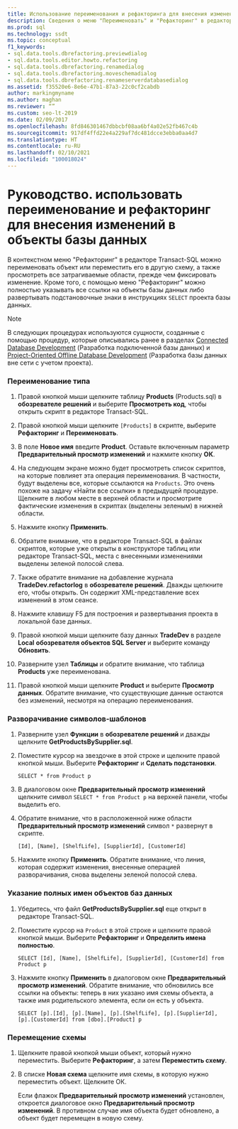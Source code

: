 ```yaml
---
title: Использование переименования и рефакторинга для внесения изменений в объекты базы данных
description: Сведения о меню "Переименовать" и "Рефакторинг" в редакторе Transact-SQL. Узнайте, как переименовывать типы, переключать схемы объектов, расширять подстановочные знаки и указывать полные имена.
ms.prod: sql
ms.technology: ssdt
ms.topic: conceptual
f1_keywords:
- sql.data.tools.dbrefactoring.previewdialog
- sql.data.tools.editor.howto.refactoring
- sql.data.tools.dbrefactoring.renamedialog
- sql.data.tools.dbrefactoring.moveschemadialog
- sql.data.tools.dbrefactoring.renameserverdatabasedialog
ms.assetid: f35520e6-8e6e-47b1-87a3-22c0cf2cabdb
author: markingmyname
ms.author: maghan
ms.reviewer: “”
ms.custom: seo-lt-2019
ms.date: 02/09/2017
ms.openlocfilehash: 8fd846301467dbbcbf08aa6bf4a02e52fb467c4b
ms.sourcegitcommit: 917df4ffd22e4a229af7dc481dcce3ebba0aa4d7
ms.translationtype: HT
ms.contentlocale: ru-RU
ms.lasthandoff: 02/10/2021
ms.locfileid: "100018024"
---
```

# <a name="how-to-use-rename-and-refactoring-to-make-changes-to-your-database-objects"></a>Руководство. использовать переименование и рефакторинг для внесения изменений в объекты базы данных

В контекстном меню "Рефакторинг" в редакторе Transact\-SQL можно переименовать объект или переместить его в другую схему, а также просмотреть все затрагиваемые области, прежде чем фиксировать изменение. Кроме того, с помощью меню "Рефакторинг" можно полностью указывать все ссылки на объекты базы данных либо развертывать подстановочные знаки в инструкциях `SELECT` проекта базы данных.  
  
> [!NOTE]  
> В следующих процедурах используются сущности, созданные с помощью процедур, которые описывались ранее в разделах [Connected Database Development](../ssdt/connected-database-development.md) (Разработка подключенной базы данных) и [Project-Oriented Offline Database Development](../ssdt/project-oriented-offline-database-development.md) (Разработка базы данных вне сети с учетом проекта).  
  
### <a name="to-rename-a-type"></a>Переименование типа  
  
1.  Правой кнопкой мыши щелкните таблицу **Products** (Products.sql) в **обозревателе решений** и выберите **Просмотреть код**, чтобы открыть скрипт в редакторе Transact\-SQL.  
  
2.  Правой кнопкой мыши щелкните `[Products]` в скрипте, выберите **Рефакторинг** и **Переименовать**.  
  
3.  В поле **Новое имя** введите **Product**. Оставьте включенным параметр **Предварительный просмотр изменений** и нажмите кнопку **OК**.  
  
4.  На следующем экране можно будет просмотреть список скриптов, на которые повлияет эта операция переименования. В частности, будут выделены все, которые ссылаются на `Products`. Это очень похоже на задачу «Найти все ссылки» в предыдущей процедуре. Щелкните в любом месте в верхней области и просмотрите фактические изменения в скриптах (выделены зеленым) в нижней области.  
  
5.  Нажмите кнопку **Применить**.  
  
6.  Обратите внимание, что в редакторе Transact\-SQL в файлах скриптов, которые уже открыты в конструкторе таблиц или редакторе Transact\-SQL, места с внесенными изменениями выделены зеленой полосой слева.  
  
7.  Также обратите внимание на добавление журнала **TradeDev.refactorlog** в **обозревателе решений**. Дважды щелкните его, чтобы открыть. Он содержит XML-представление всех изменений в этом сеансе.  
  
8.  Нажмите клавишу F5 для построения и развертывания проекта в локальной базе данных.  
  
9. Правой кнопкой мыши щелкните базу данных **TradeDev** в разделе **Local** **обозревателя объектов SQL Server** и выберите команду **Обновить**.  
  
10. Разверните узел **Таблицы** и обратите внимание, что таблица **Products** уже переименована.  
  
11. Правой кнопкой мыши щелкните **Product** и выберите **Просмотр данных**. Обратите внимание, что существующие данные остаются без изменений, несмотря на операцию переименования.  
  
### <a name="to-expand-wildcards"></a>Разворачивание символов-шаблонов  
  
1.  Разверните узел **Функции** в **обозревателе решений** и дважды щелкните **GetProductsBySupplier.sql**.  
  
2.  Поместите курсор на звездочке в этой строке и щелкните правой кнопкой мыши. Выберите **Рефакторинг** и **Сделать подстановки**.  
  
    ```  
    SELECT * from Product p  
    ```  
  
3.  В диалоговом окне **Предварительный просмотр изменений** щелкните символ `SELECT * from Product p` на верхней панели, чтобы выделить его.  
  
4.  Обратите внимание, что в расположенной ниже области **Предварительный просмотр изменений** символ `*` развернут в скрипте.  
  
    ```  
    [Id], [Name], [ShelfLife], [SupplierId], [CustomerId]  
    ```  
  
5.  Нажмите кнопку **Применить**.  Обратите внимание, что линия, которая содержит изменения, внесенные операцией разворачивания, снова выделены зеленой полосой слева.  
  
### <a name="to-fully-qualify-database-object-names"></a>Указание полных имен объектов баз данных  
  
1.  Убедитесь, что файл **GetProductsBySupplier.sql** еще открыт в редакторе Transact\-SQL.  
  
2.  Поместите курсор на `Product` в этой строке и щелкните правой кнопкой мыши. Выберите **Рефакторинг** и **Определить имена полностью**.  
  
    ```  
    SELECT [Id], [Name], [ShelfLife], [SupplierId], [CustomerId] from Product p  
    ```  
  
3.  Нажмите кнопку **Применить** в диалоговом окне **Предварительный просмотр изменений**.  Обратите внимание, что обновились все ссылки на объекты: теперь в них указано имя схемы объекта, а также имя родительского элемента, если он есть у объекта.  
  
    ```  
    SELECT [p].[Id], [p].[Name], [p].[ShelfLife], [p].[SupplierId], [p].[CustomerId] from [dbo].[Product] p  
    ```  
  
### <a name="to-move-schema"></a>Перемещение схемы  
  
1.  Щелкните правой кнопкой мыши объект, который нужно переместить. Выберите **Рефакторинг**, а затем **Переместить схему**.  
  
2.  В списке **Новая схема** щелкните имя схемы, в которую нужно переместить объект. Щелкните ОК.  
  
    Если флажок **Предварительный просмотр изменений** установлен, откроется диалоговое окно **Предварительный просмотр изменений**. В противном случае имя объекта будет обновлено, а объект будет перемещен в новую схему.  
  
